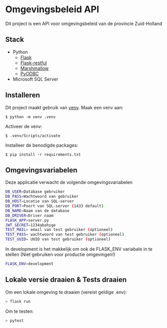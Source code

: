 # Omgevingsbeleid API
Dit project is een API voor omgevingsbeleid van de provincie Zuid-Holland

## Stack
- Python
    + [Flask](http://flask.pocoo.org/)
    + [Flask-restful](https://github.com/flask-restful/flask-restful)
    + [Marshmallow](http://marshmallow.readthedocs.io/en/3.0/)
    + [PyODBC](https://github.com/mkleehammer/pyodbc)
- Microsoft SQL Server

## Installeren
Dit project maakt gebruik van [venv](https://docs.python.org/3/tutorial/venv.html). Maak een venv aan:
```shell
$ python -m venv .venv
```
Activeer de venv:
```shell
$ .venv/Scripts/activate
```
Installeer de benodigde packages:
```shell
$ pip install -r requirements.txt
```

## Omgevingsvariabelen
Deze applicatie verwacht de volgende omgevingsvariabelen
``` bash
DB_USER=Database gebruiker
DB_PASS=Wachtwoord van gebruiker
DB_HOST=Locatie van SQL-server
DB_PORT=Poort van SQL-server (1433 default)
DB_NAME=Naam van de database
DB_DRIVER=Driver naam
FLASK_APP=server.py
JWT_SECRET=1234abahsge
TEST_MAIL= email van test gebruiker (optioneel)
TEST_PASS= wachtwoord van test gebruiker (optioneel)
TEST_UUID= UUID van test gebruiker (optioneel)
```
In development is het makkelijk om ook de FLASK_ENV variabale in te stellen (Niet gebruiken voor productie omgevingen!)

```bash
FLASK_ENV=development
```

## Lokale versie draaien & Tests draaien
Om een lokale omgeving te draaien (vereist geldige .env):
```bash
> flask run
```

Om te testen:
```bash
> pytest
```
